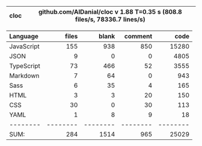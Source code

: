 | cloc | github.com/AlDanial/cloc v 1.88 T=0.35 s (808.8 files/s, 78336.7 lines/s) |
| ---- | ------------------------------------------------------------------------- |

| Language   |    files |    blank |  comment |     code |
| :--------- | -------: | -------: | -------: | -------: |
| JavaScript |      155 |      938 |      850 |    15280 |
| JSON       |        9 |        0 |        0 |     4805 |
| TypeScript |       73 |      466 |       52 |     3555 |
| Markdown   |        7 |       64 |        0 |      943 |
| Sass       |        6 |       35 |        4 |      165 |
| HTML       |        3 |        3 |       20 |      150 |
| CSS        |       30 |        0 |       30 |      113 |
| YAML       |        1 |        8 |        9 |       18 |
| --------   | -------- | -------- | -------- | -------- |
| SUM:       |      284 |     1514 |      965 |    25029 |
